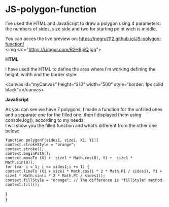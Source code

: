 <h1><a id="JSpolygonfunction_0"></a>JS-polygon-function</h1>

<p>I’ve used the HTML and JavaScript to draw a polygon using 4 parameters: the numbers of sides, size side and two for starting point wich is middle.</p>
<p>You can acces the live preview on: <a href="https://negrut112.github.io/JS-polygon-function/">https://negrut112.github.io/JS-polygon-function/</a><br>
&lt;img src=&quot;<a href="https://i.imgur.com/R2H9piQ.jpg">https://i.imgur.com/R2H9piQ.jpg</a>&quot;&gt;</p>
<b>HTML</b>
<p>I have used the HTML to define the area where I’m working defining the height, width and the border style:</p>
<p>&lt;canvas id=“myCanvas” height=“310” width=“500” style=“border: 1px solid black”&gt;&lt;/canvas&gt;</p>
<b>JavaScript</b>
<p>As you can see we have 7 polygons, I made a function for the unfilled ones and a separate one for the filled one. then I displayed them using console.log(); according to my needs.<br>
I will show you the filled function and what’s different from the other one below:</p>
<pre><code>function polygonf(sides1, size1, X1, Y1){
context.strokeStyle = &quot;orange&quot;;
context.stroke();
context.beginPath();
context.moveTo (X1 +  size1 * Math.cos(0), Y1 +  size1 *  Math.sin(0));  
for (var i = 1; i &lt;= sides1;i += 1) {
context.lineTo (X1 + size1 * Math.cos(i * 2 * Math.PI / sides1), Y1 + size1 * Math.sin(i * 2 * Math.PI / sides1));
context.fillStyle = &quot;orange&quot;; // The difference is &quot;fillStyle&quot; method.
context.fill();
</code></pre>
<p>}<br>
}</p>
